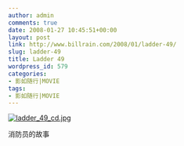 ```yaml
---
author: admin
comments: true
date: 2008-01-27 10:45:51+00:00
layout: post
link: http://www.billrain.com/2008/01/ladder-49/
slug: ladder-49
title: Ladder 49
wordpress_id: 579
categories:
- 影如随行|MOVIE
tags:
- 影如随行|MOVIE
---
```


[![ladder_49_cd.jpg](http://www.billrain.com/wp-content/uploads/2008/01/ladder_49_cd.jpg)](http://www.billrain.com/wp-content/uploads/2008/01/ladder_49_cd.jpg)




消防员的故事
